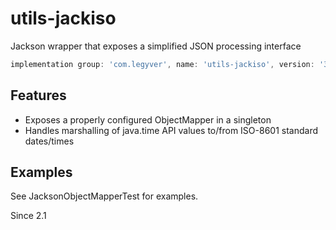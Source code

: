 # utils-jackiso
Jackson wrapper that exposes a simplified JSON processing interface

```groovy
implementation group: 'com.legyver', name: 'utils-jackiso', version: '3.5.0'
```
## Features
- Exposes a properly configured ObjectMapper in a singleton
- Handles marshalling of java.time API values to/from ISO-8601 standard dates/times

## Examples
See JacksonObjectMapperTest for examples.


Since 2.1